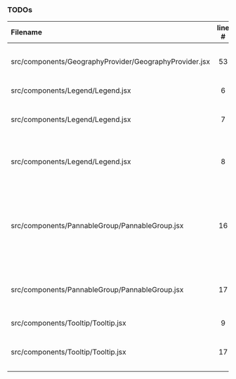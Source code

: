 ### TODOs
| Filename | line # | TODO
|:------|:------:|:------
| src/components/GeographyProvider/GeographyProvider.jsx | 53 | centralise and i18nise string
| src/components/Legend/Legend.jsx | 6 | toggle legend
| src/components/Legend/Legend.jsx | 7 | make compatible with scaleLinear
| src/components/Legend/Legend.jsx | 8 | allow positioning; top-left, bottom-right etc
| src/components/PannableGroup/PannableGroup.jsx | 16 | - very rough around the edges: missing smooth transition from zoom to pan
| src/components/PannableGroup/PannableGroup.jsx | 17 | - when zoomed, the pan is too sensitive
| src/components/Tooltip/Tooltip.jsx | 9 | no data option
| src/components/Tooltip/Tooltip.jsx | 17 | - need to create a try/catch around this

